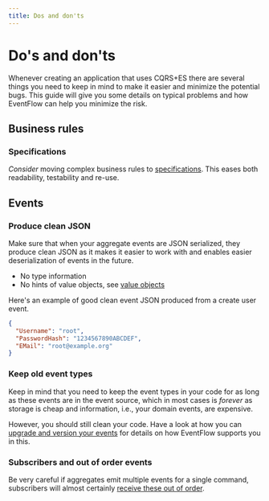 ```yaml
---
title: Dos and don'ts
---
```


# Do's and don'ts

Whenever creating an application that uses CQRS+ES there are several
things you need to keep in mind to make it easier and minimize the
potential bugs. This guide will give you some details on typical
problems and how EventFlow can help you minimize the risk.

## Business rules

### Specifications

*Consider* moving complex business rules to [specifications](specifications.md).
This eases both readability, testability and re-use.


## Events

### Produce clean JSON

Make sure that when your aggregate events are JSON serialized, they
produce clean JSON as it makes it easier to work with and enables
easier deserialization of events in the future.

-  No type information
-  No hints of value objects, see [value objects](value-objects.md)

Here's an example of good clean event JSON produced from a create user
event.

```json
{
  "Username": "root",
  "PasswordHash": "1234567890ABCDEF",
  "EMail": "root@example.org"
}
```

### Keep old event types

Keep in mind that you need to keep the event types in your code for as
long as these events are in the event source, which in most cases is
*forever* as storage is cheap and information, i.e., your domain events,
are expensive.

However, you should still clean your code. Have a look at how you can
[upgrade and version your events](../basics/event-upgrade.md) for details on
how EventFlow supports you in this.


### Subscribers and out of order events

Be very careful if aggregates emit multiple events for a single command,
subscribers will almost certainly
[receive these out of order](../basics/subscribers.md#out-of-order-events).
